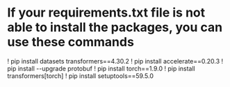 # If your requirements.txt file is not able to install the packages, you can use these commands

! pip install datasets transformers==4.30.2
! pip install accelerate==0.20.3
! pip install --upgrade protobuf
! pip install torch==1.9.0
! pip install transformers[torch]
! pip install setuptools==59.5.0


